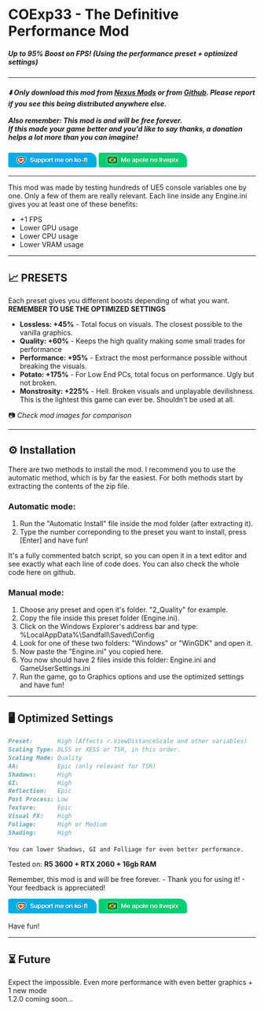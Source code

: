 # COExp33 - The Definitive Performance Mod
##### Up to 95% Boost on FPS! (Using the performance preset + optimized settings﻿)
---
##### ⬇️ Only download this mod from [Nexus Mods](https://www.nexusmods.com/clairobscurexpedition33/mods/308) or from [Github](https://github.com/ru-bem/COExp33-The-Definitive-Performance-Mod/releases/latest). Please report if you see this being distributed anywhere else. <br><br> Also remember: This mod is and will be free forever.<br> If this made your game better and you'd like to say thanks, a donation helps a lot more than you can imagine!

[![](https://raw.githubusercontent.com/ru-bem/COExp33-The-Definitive-Performance-Mod/refs/heads/main/assets/kofi.png)](https://ko-fi.com/rubem) [![](https://raw.githubusercontent.com/ru-bem/COExp33-The-Definitive-Performance-Mod/refs/heads/main/assets/livepix.png)](https://livepix.gg/rubem)

---

This mod was made by testing hundreds of UE5 console variables one by one. Only a few of them are really relevant. Each line inside any Engine.ini gives you at least one of these benefits:

- +1 FPS
- Lower GPU usage
- Lower CPU usage
- Lower VRAM usage

---

## 📈 PRESETS

Each preset gives you different boosts depending of what you want. 
**REMEMBER TO USE THE OPTIMIZED SETTINGS**

- **Lossless: +45%** - Total focus on visuals. The closest possible to the vanilla graphics.
- **Quality: +60%** - Keeps the high quality making some small trades for performance
- **Performance: +95%** - Extract the most performance possible without breaking the visuals.
- **Potato: +175%** - For Low End PCs, total focus on performance. Ugly but not broken.
- **Monstrosity: +225%** - Hell. Broken visuals and unplayable devilishness. This is the lightest this game can ever be. Shouldn't be used at all.

📷 *Check mod images for comparison*

---

## ⚙️ Installation

There are two methods to install the mod. I recommend you to use the automatic method, which is by far the easiest. For both methods start by extracting the contents of the zip file.

### **Automatic mode:**

1. Run the "Automatic Install" file inside the mod folder (after extracting it).
2. Type the number correponding to the preset you want to install, press [Enter] and have fun!

It's a fully commented batch script, so you can open it in a text editor and see exactly what each line of code does. You can also check the whole code here on github﻿.

### Manual mode:

1. Choose any preset and open it's folder. "2_Quality" for example.
2. Copy the file inside this preset folder (Engine.ini).
3. Click on the Windows Explorer's address bar and type: %LocalAppData%\Sandfall\Saved\Config
4. Look for one of these two folders: "Windows" or "WinGDK" and open it.
5. Now paste the "Engine.ini" you copied here.
6. You now should have 2 files inside this folder: Engine.ini and GameUserSettings.ini
7. Run the game, go to Graphics options and use the optimized settings and have fun!

---

## 🖥️ Optimized Settings

```markdown
Preset:       High (Affects r.ViewDistanceScale and other variables)
Scaling Type: DLSS or XESS or TSR, in this order.
Scaling Mode: Quality
AA:           Epic (only relevant for TSR)
Shadows:      High
GI:           High
Reflection:   Epic
Post Process: Low
Texture:      Epic
Visual FX:    High
Foliage:      High or Medium
Shading:      High

You can lower Shadows, GI and Folliage for even better performance.
```

Tested on: **R5 3600 + RTX 2060 + 16gb RAM**

Remember, this mod is and will be free forever. - Thank you for using it! -  Your feedback is appreciated!

[![](https://raw.githubusercontent.com/ru-bem/COExp33-The-Definitive-Performance-Mod/refs/heads/main/assets/kofi.png)](https://ko-fi.com/rubem) [![](https://raw.githubusercontent.com/ru-bem/COExp33-The-Definitive-Performance-Mod/refs/heads/main/assets/livepix.png)](https://livepix.gg/rubem)

Have fun!

---
## ⏳ Future

Expect the impossible. Even more performance with even better graphics + 1 new mode <br> 1.2.0 coming soon...

